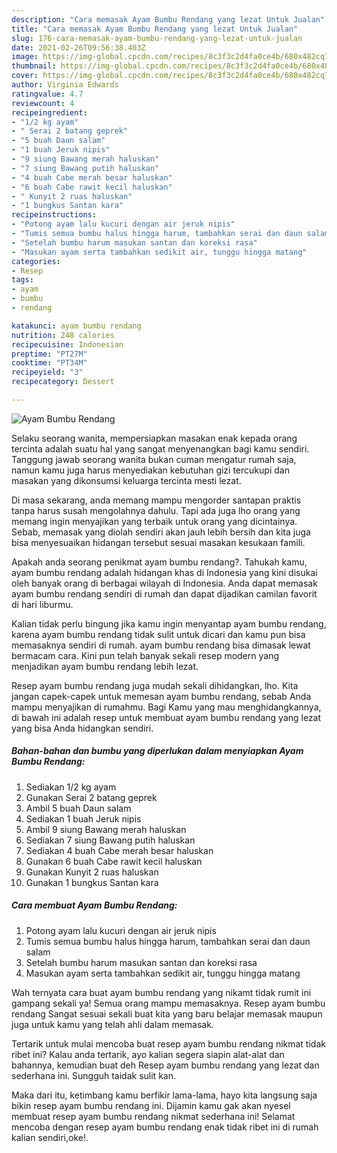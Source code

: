 ```yaml
---
description: "Cara memasak Ayam Bumbu Rendang yang lezat Untuk Jualan"
title: "Cara memasak Ayam Bumbu Rendang yang lezat Untuk Jualan"
slug: 176-cara-memasak-ayam-bumbu-rendang-yang-lezat-untuk-jualan
date: 2021-02-26T09:56:38.403Z
image: https://img-global.cpcdn.com/recipes/8c3f3c2d4fa0ce4b/680x482cq70/ayam-bumbu-rendang-foto-resep-utama.jpg
thumbnail: https://img-global.cpcdn.com/recipes/8c3f3c2d4fa0ce4b/680x482cq70/ayam-bumbu-rendang-foto-resep-utama.jpg
cover: https://img-global.cpcdn.com/recipes/8c3f3c2d4fa0ce4b/680x482cq70/ayam-bumbu-rendang-foto-resep-utama.jpg
author: Virginia Edwards
ratingvalue: 4.7
reviewcount: 4
recipeingredient:
- "1/2 kg ayam"
- " Serai 2 batang geprek"
- "5 buah Daun salam"
- "1 buah Jeruk nipis"
- "9 siung Bawang merah haluskan"
- "7 siung Bawang putih haluskan"
- "4 buah Cabe merah besar haluskan"
- "6 buah Cabe rawit kecil haluskan"
- " Kunyit 2 ruas haluskan"
- "1 bungkus Santan kara"
recipeinstructions:
- "Potong ayam lalu kucuri dengan air jeruk nipis"
- "Tumis semua bumbu halus hingga harum, tambahkan serai dan daun salam"
- "Setelah bumbu harum masukan santan dan koreksi rasa"
- "Masukan ayam serta tambahkan sedikit air, tunggu hingga matang"
categories:
- Resep
tags:
- ayam
- bumbu
- rendang

katakunci: ayam bumbu rendang 
nutrition: 248 calories
recipecuisine: Indonesian
preptime: "PT27M"
cooktime: "PT34M"
recipeyield: "3"
recipecategory: Dessert

---
```



![Ayam Bumbu Rendang](https://img-global.cpcdn.com/recipes/8c3f3c2d4fa0ce4b/680x482cq70/ayam-bumbu-rendang-foto-resep-utama.jpg)

Selaku seorang wanita, mempersiapkan masakan enak kepada orang tercinta adalah suatu hal yang sangat menyenangkan bagi kamu sendiri. Tanggung jawab seorang  wanita bukan cuman mengatur rumah saja, namun kamu juga harus menyediakan kebutuhan gizi tercukupi dan masakan yang dikonsumsi keluarga tercinta mesti lezat.

Di masa  sekarang, anda memang mampu mengorder santapan praktis tanpa harus susah mengolahnya dahulu. Tapi ada juga lho orang yang memang ingin menyajikan yang terbaik untuk orang yang dicintainya. Sebab, memasak yang diolah sendiri akan jauh lebih bersih dan kita juga bisa menyesuaikan hidangan tersebut sesuai masakan kesukaan famili. 



Apakah anda seorang penikmat ayam bumbu rendang?. Tahukah kamu, ayam bumbu rendang adalah hidangan khas di Indonesia yang kini disukai oleh banyak orang di berbagai wilayah di Indonesia. Anda dapat memasak ayam bumbu rendang sendiri di rumah dan dapat dijadikan camilan favorit di hari liburmu.

Kalian tidak perlu bingung jika kamu ingin menyantap ayam bumbu rendang, karena ayam bumbu rendang tidak sulit untuk dicari dan kamu pun bisa memasaknya sendiri di rumah. ayam bumbu rendang bisa dimasak lewat bermacam cara. Kini pun telah banyak sekali resep modern yang menjadikan ayam bumbu rendang lebih lezat.

Resep ayam bumbu rendang juga mudah sekali dihidangkan, lho. Kita jangan capek-capek untuk memesan ayam bumbu rendang, sebab Anda mampu menyajikan di rumahmu. Bagi Kamu yang mau menghidangkannya, di bawah ini adalah resep untuk membuat ayam bumbu rendang yang lezat yang bisa Anda hidangkan sendiri.

<!--inarticleads1-->

##### Bahan-bahan dan bumbu yang diperlukan dalam menyiapkan Ayam Bumbu Rendang:

1. Sediakan 1/2 kg ayam
1. Gunakan  Serai 2 batang geprek
1. Ambil 5 buah Daun salam
1. Sediakan 1 buah Jeruk nipis
1. Ambil 9 siung Bawang merah haluskan
1. Sediakan 7 siung Bawang putih haluskan
1. Sediakan 4 buah Cabe merah besar haluskan
1. Gunakan 6 buah Cabe rawit kecil haluskan
1. Gunakan  Kunyit 2 ruas haluskan
1. Gunakan 1 bungkus Santan kara




<!--inarticleads2-->

##### Cara membuat Ayam Bumbu Rendang:

1. Potong ayam lalu kucuri dengan air jeruk nipis
1. Tumis semua bumbu halus hingga harum, tambahkan serai dan daun salam
1. Setelah bumbu harum masukan santan dan koreksi rasa
1. Masukan ayam serta tambahkan sedikit air, tunggu hingga matang




Wah ternyata cara buat ayam bumbu rendang yang nikamt tidak rumit ini gampang sekali ya! Semua orang mampu memasaknya. Resep ayam bumbu rendang Sangat sesuai sekali buat kita yang baru belajar memasak maupun juga untuk kamu yang telah ahli dalam memasak.

Tertarik untuk mulai mencoba buat resep ayam bumbu rendang nikmat tidak ribet ini? Kalau anda tertarik, ayo kalian segera siapin alat-alat dan bahannya, kemudian buat deh Resep ayam bumbu rendang yang lezat dan sederhana ini. Sungguh taidak sulit kan. 

Maka dari itu, ketimbang kamu berfikir lama-lama, hayo kita langsung saja bikin resep ayam bumbu rendang ini. Dijamin kamu gak akan nyesel membuat resep ayam bumbu rendang nikmat sederhana ini! Selamat mencoba dengan resep ayam bumbu rendang enak tidak ribet ini di rumah kalian sendiri,oke!.

